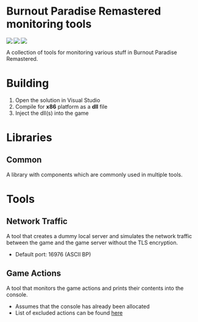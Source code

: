 # Burnout Paradise Remastered monitoring tools

<img align="left" src="https://img.shields.io/badge/c++-%2300599C.svg?style=for-the-badge&logo=c%2B%2B&logoColor=white" />
<img align="left" src="https://img.shields.io/badge/Visual%20Studio-5C2D91.svg?style=for-the-badge&logo=visual-studio&logoColor=white" />
<img src="https://img.shields.io/badge/Windows-0078D6?style=for-the-badge&logo=windows&logoColor=white" />

A collection of tools for monitoring various stuff in Burnout Paradise Remastered.


# Building
1. Open the solution in Visual Studio
2. Compile for **x86** platform as a **dll** file
3. Inject the dll(s) into the game


# Libraries
## Common
A library with components which are commonly used in multiple tools.


# Tools
## Network Traffic
A tool that creates a dummy local server and simulates the network traffic between the game and the game server without the TLS encryption.
- Default port: 16976 (ASCII BP)
## Game Actions
A tool that monitors the game actions and prints their contents into the console.
- Assumes that the console has already been allocated
- List of excluded actions can be found [here](https://github.com/matty-ross/bpr-monitoring-tools/blob/main/tools/game-actions/src/Analyzer.cpp#L7)
